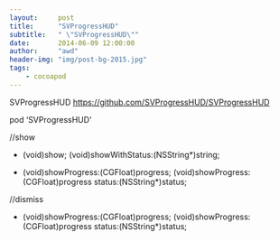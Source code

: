```yaml
---
layout:     post
title:      "SVProgressHUD"
subtitle:   " \"SVProgressHUD\""
date:       2014-06-09 12:00:00
author:     "awd"
header-img: "img/post-bg-2015.jpg"
tags:
    - cocoapod
---
```

SVProgressHUD
https://github.com/SVProgressHUD/SVProgressHUD

pod ‘SVProgressHUD'




//show 
+ (void)show;
(void)showWithStatus:(NSString*)string;

+ (void)showProgress:(CGFloat)progress;
(void)showProgress:(CGFloat)progress status:(NSString*)status;


//dismiss
+ (void)showProgress:(CGFloat)progress;
(void)showProgress:(CGFloat)progress status:(NSString*)status;

